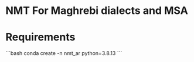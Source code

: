 # NMT For Maghrebi dialects and MSA
<h1> Requirements </h1>
<!--
<ol>
<ul> python 3.8.13 <br/></ul>
<ul>pip3 install torch==1.9.0+cu111 torchvision==0.10.0+cu111 torchaudio==0.9.0 -f https://download.pytorch.org/whl/torch_stable.html <br/></ul>
<ul>pip install torchtext==0.10.0 <br/></ul>
<ul>pip install spacy==3.3.1 <br/></ul>
<ul>pip install pyrsistent <br/></ul>
<ul>pip install arabert <br/></ul>
<ul>pip install nltk <br/></ul>
<ul>python -m spacy download de_core_news_sm <br/></ul>
<ul>python -m spacy download en_core_web_sm <br/>
</ul>
<ul>pip install transformers==4.29.2</ul>
<ul>pip install safetensors==0.3.0</ul>
</ol>
-->
```bash
conda create -n nmt_ar python=3.8.13
```
